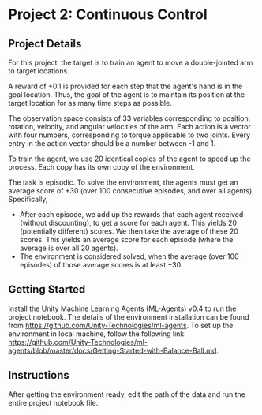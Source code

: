 # Project 2: Continuous Control

## Project Details

For this project, the target is to train an agent to move a double-jointed arm to target locations.

A reward of +0.1 is provided for each step that the agent's hand is in the goal location. Thus, the goal of the agent is to maintain its position at the target location for as many time steps as possible.

The observation space consists of 33 variables corresponding to position, rotation, velocity, and angular velocities of the arm. Each action is a vector with four numbers, corresponding to torque applicable to two joints. Every entry in the action vector should be a number between -1 and 1.

To train the agent, we use 20 identical copies of the agent to speed up the process. Each copy has its own copy of the environment.

The task is episodic. To solve the environment, the agents must get an average score of +30 (over 100 consecutive episodes, and over all agents). Specifically,

* After each episode, we add up the rewards that each agent received (without discounting), to get a score for each agent. This yields 20 (potentially different) scores. We then take the average of these 20 scores.
This yields an average score for each episode (where the average is over all 20 agents).
* The environment is considered solved, when the average (over 100 episodes) of those average scores is at least +30.

## Getting Started

Install the Unity Machine Learning Agents (ML-Agents) v0.4 to run the project notebook. The details of the environment installation can be found from https://github.com/Unity-Technologies/ml-agents. To set up the environment in local machine, follow the following link: https://github.com/Unity-Technologies/ml-agents/blob/master/docs/Getting-Started-with-Balance-Ball.md.


## Instructions

After getting the environment ready, edit the path of the data and run the entire project notebook file. 
